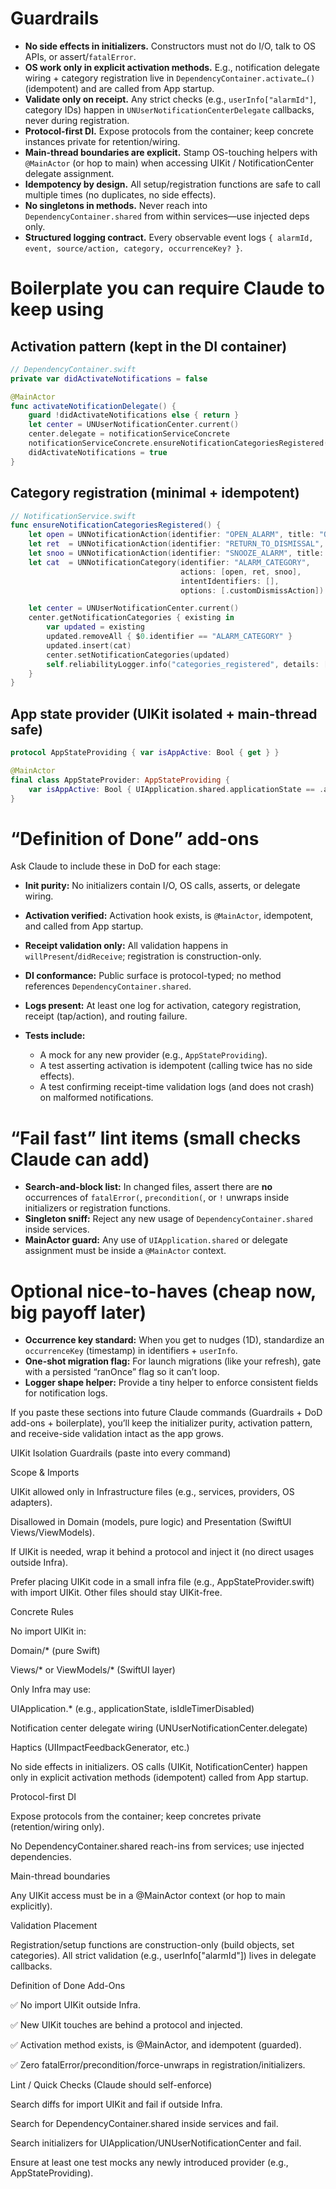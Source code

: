 
# Guardrails 

* **No side effects in initializers.** Constructors must not do I/O, talk to OS APIs, or assert/`fatalError`.
* **OS work only in explicit activation methods.** E.g., notification delegate wiring + category registration live in `DependencyContainer.activate…()` (idempotent) and are called from App startup.
* **Validate only on receipt.** Any strict checks (e.g., `userInfo["alarmId"]`, category IDs) happen in `UNUserNotificationCenterDelegate` callbacks, never during registration.
* **Protocol-first DI.** Expose protocols from the container; keep concrete instances private for retention/wiring.
* **Main-thread boundaries are explicit.** Stamp OS-touching helpers with `@MainActor` (or hop to main) when accessing UIKit / NotificationCenter delegate assignment.
* **Idempotency by design.** All setup/registration functions are safe to call multiple times (no duplicates, no side effects).
* **No singletons in methods.** Never reach into `DependencyContainer.shared` from within services—use injected deps only.
* **Structured logging contract.** Every observable event logs `{ alarmId, event, source/action, category, occurrenceKey? }`.

# Boilerplate you can require Claude to keep using

## Activation pattern (kept in the DI container)

```swift
// DependencyContainer.swift
private var didActivateNotifications = false

@MainActor
func activateNotificationDelegate() {
    guard !didActivateNotifications else { return }
    let center = UNUserNotificationCenter.current()
    center.delegate = notificationServiceConcrete
    notificationServiceConcrete.ensureNotificationCategoriesRegistered()
    didActivateNotifications = true
}
```

## Category registration (minimal + idempotent)

```swift
// NotificationService.swift
func ensureNotificationCategoriesRegistered() {
    let open = UNNotificationAction(identifier: "OPEN_ALARM", title: "Open", options: [.foreground])
    let ret  = UNNotificationAction(identifier: "RETURN_TO_DISMISSAL", title: "Return to Dismissal", options: [.foreground])
    let snoo = UNNotificationAction(identifier: "SNOOZE_ALARM", title: "Snooze", options: [])
    let cat  = UNNotificationCategory(identifier: "ALARM_CATEGORY",
                                      actions: [open, ret, snoo],
                                      intentIdentifiers: [],
                                      options: [.customDismissAction])

    let center = UNUserNotificationCenter.current()
    center.getNotificationCategories { existing in
        var updated = existing
        updated.removeAll { $0.identifier == "ALARM_CATEGORY" }
        updated.insert(cat)
        center.setNotificationCategories(updated)
        self.reliabilityLogger.info("categories_registered", details: ["category":"ALARM_CATEGORY"])
    }
}
```

## App state provider (UIKit isolated + main-thread safe)

```swift
protocol AppStateProviding { var isAppActive: Bool { get } }

@MainActor
final class AppStateProvider: AppStateProviding {
    var isAppActive: Bool { UIApplication.shared.applicationState == .active }
}
```

# “Definition of Done” add-ons

Ask Claude to include these in DoD for each stage:

* **Init purity:** No initializers contain I/O, OS calls, asserts, or delegate wiring.
* **Activation verified:** Activation hook exists, is `@MainActor`, idempotent, and called from App startup.
* **Receipt validation only:** All validation happens in `willPresent`/`didReceive`; registration is construction-only.
* **DI conformance:** Public surface is protocol-typed; no method references `DependencyContainer.shared`.
* **Logs present:** At least one log for activation, category registration, receipt (tap/action), and routing failure.
* **Tests include:**

  * A mock for any new provider (e.g., `AppStateProviding`).
  * A test asserting activation is idempotent (calling twice has no side effects).
  * A test confirming receipt-time validation logs (and does not crash) on malformed notifications.

# “Fail fast” lint items (small checks Claude can add)

* **Search-and-block list:** In changed files, assert there are **no** occurrences of `fatalError(`, `precondition(`, or `!` unwraps inside initializers or registration functions.
* **Singleton sniff:** Reject any new usage of `DependencyContainer.shared` inside services.
* **MainActor guard:** Any use of `UIApplication.shared` or delegate assignment must be inside a `@MainActor` context.

# Optional nice-to-haves (cheap now, big payoff later)

* **Occurrence key standard:** When you get to nudges (1D), standardize an `occurrenceKey` (timestamp) in identifiers + `userInfo`.
* **One-shot migration flag:** For launch migrations (like your refresh), gate with a persisted “ranOnce” flag so it can’t loop.
* **Logger shape helper:** Provide a tiny helper to enforce consistent fields for notification logs.

If you paste these sections into future Claude commands (Guardrails + DoD add-ons + boilerplate), you’ll keep the initializer purity, activation pattern, and receive-side validation intact as the app grows.




UIKit Isolation Guardrails (paste into every command)

Scope & Imports

UIKit allowed only in Infrastructure files (e.g., services, providers, OS adapters).

Disallowed in Domain (models, pure logic) and Presentation (SwiftUI Views/ViewModels).

If UIKit is needed, wrap it behind a protocol and inject it (no direct usages outside Infra).

Prefer placing UIKit code in a small infra file (e.g., AppStateProvider.swift) with import UIKit.
Other files should stay UIKit-free.

Concrete Rules

No import UIKit in:

Domain/* (pure Swift)

Views/* or ViewModels/* (SwiftUI layer)

Only Infra may use:

UIApplication.* (e.g., applicationState, isIdleTimerDisabled)

Notification center delegate wiring (UNUserNotificationCenter.delegate)

Haptics (UIImpactFeedbackGenerator, etc.)

No side effects in initializers. OS calls (UIKit, NotificationCenter) happen only in explicit activation methods (idempotent) called from App startup.

Protocol-first DI

Expose protocols from the container; keep concretes private (retention/wiring only).

No DependencyContainer.shared reach-ins from services; use injected dependencies.

Main-thread boundaries

Any UIKit access must be in a @MainActor context (or hop to main explicitly).

Validation Placement

Registration/setup functions are construction-only (build objects, set categories).
All strict validation (e.g., userInfo["alarmId"]) lives in delegate callbacks.

Definition of Done Add-Ons

✅ No import UIKit outside Infra.

✅ New UIKit touches are behind a protocol and injected.

✅ Activation method exists, is @MainActor, and idempotent (guarded).

✅ Zero fatalError/precondition/force-unwraps in registration/initializers.

Lint / Quick Checks (Claude should self-enforce)

Search diffs for import UIKit and fail if outside Infra.

Search for DependencyContainer.shared inside services and fail.

Search initializers for UIApplication/UNUserNotificationCenter and fail.

Ensure at least one test mocks any newly introduced provider (e.g., AppStateProviding).
